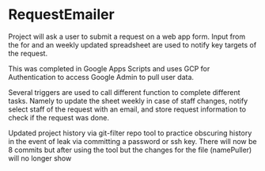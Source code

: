 # RequestEmailer

Project will ask a user to submit a request on a web app form. Input from the for and an weekly updated spreadsheet are used to notify key targets of the request.

This was completed in Google Apps Scripts and uses GCP for Authentication to access Google Admin to pull user data.  

Several triggers are used to call different function to complete different tasks. Namely to update the sheet weekly in case of staff changes, notify select staff of the request with an email, and 
store request information to check if the request was done.

Updated project history via git-filter repo tool to practice obscuring history in the event of leak
via committing a password or ssh key. There will now be 8 commits but after using the tool but the changes for the file (namePuller) will no longer show
